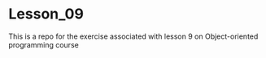 # Lesson_09
This is a repo for the exercise associated with lesson 9 on Object-oriented programming course
